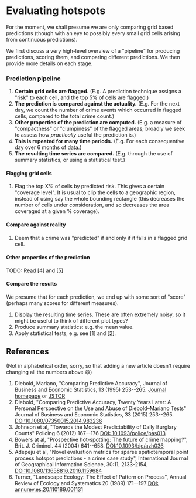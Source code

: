 # Evaluating hotspots

For the moment, we shall presume we are only comparing grid based predictions (though with an eye to possibly every small grid cells arising from continuous predictions).

We first discuss a very high-level overview of a "pipeline" for producing predictions, scoring them, and comparing different predictions.  We then provide more details on each stage.

### Prediction pipeline

1. **Certain grid cells are flagged.**  (E.g. A prediction technique assigns a "risk" to each cell, and the top 5% of cells are flagged.)
2. **The prediction is compared against the actuality.** (E.g. For the next day, we count the number of crime events which occurred in flagged cells, compared to the total crime count.)
3. **Other properties of the prediction are computed.** (E.g. a measure of "compactness" or "clumpiness" of the flagged areas; broadly we seek to assess how _practically_ useful the prediction is.)
4. **This is repeated for many time periods.** (E.g. For each consequentive day over 6 months of data.)
5. **The resulting time series are compared.** (E.g. through the use of summary statistics, or using a statistical test.)


#### Flagging grid cells

1. Flag the top X% of cells by predicted risk.  This gives a certain "coverage level".  It is usual to clip the cells to a geographic region, instead of using say the whole bounding rectangle (this decreases the number of cells under consideration, and so decreases the area coveraged at a given % coverage).


#### Compare against reality

1. Deem that a crime was "predicted" if and only if it falls in a flagged grid cell.


#### Other properties of the prediction

TODO: Read [4] and [5]



#### Compare the results

We presume that for each prediction, we end up with some sort of "score" (perhaps many scores for different measures).

1. Display the resulting time series.  These are often extremely noisy, so it might be useful to think of different plot types?
2. Produce summary statistics: e.g. the mean value.
3. Apply statistical tests, e.g. see [1] and [2].


## References

(Not in alphabetical order, sorry, so that adding a new article doesn't require changing all the numbers above :smile:)

1. Diebold, Mariano, "Comparing Predictive Accuracy", Journal of Business and Economic Statistics, 13 (1995)  253--265.  [Journal homepage](http://amstat.tandfonline.com/doi/abs/10.1080/07350015.1995.10524599) or [JSTOR](https://www.jstor.org/stable/1392185)
2. Diebold, "Comparing Predictive Accuracy, Twenty Years Later: A Personal Perspective on the Use and Abuse of Diebold–Mariano Tests" Journal of Business and Economic Statistics, 33 (2015)  253--265. [DOI:10.1080/07350015.2014.983236](http://dx.doi.org/10.1080/07350015.2014.983236)
3. Johnson et al, "Towards the Modest Predictability of Daily Burglary Counts" Policing 6 (2012) 167--176 [DOI: 10.1093/police/pas013](https://doi.org/10.1093/police/pas013)
4. Bowers at al, "Prospective hot-spotting: The future of crime mapping?", Brit. J. Criminol. 44 (2004) 641--658. [DOI:10.1093/bjc/azh036](https://doi.org/10.1093/bjc/azh036)
5. Adepeju et al, "Novel evaluation metrics for sparse spatiotemporal point process hotspot predictions - a crime case study", International Journal of Geographical Information Science, 30:11, 2133-2154, [DOI:10.1080/13658816.2016.1159684](https://doi.org/10.1080/13658816.2016.1159684)
6. Turner, "Landscape Ecology: The Effect of Pattern on Process", 
Annual Review of Ecology and Systematics 20 (1989) 171--197 [DOI: annurev.es.20.110189.001131](https://doi.org/10.1146/annurev.es.20.110189.001131)

